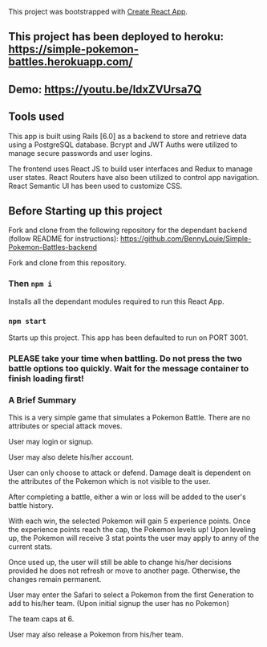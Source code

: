 This project was bootstrapped with [Create React App](https://github.com/facebook/create-react-app).

## This project has been deployed to heroku: https://simple-pokemon-battles.herokuapp.com/

## Demo: https://youtu.be/ldxZVUrsa7Q

## Tools used

This app is built using Rails [6.0] as a backend to store and retrieve data using a PostgreSQL database. Bcrypt and JWT Auths were utilized to manage secure passwords and user logins.

The frontend uses React JS to build user interfaces and Redux to manage user states. React Routers have also been utilized to control app navigation. React Semantic UI has been used to customize CSS.

## Before Starting up this project

Fork and clone from the following repository for the dependant backend 
(follow README for instructions):
https://github.com/BennyLouie/Simple-Pokemon-Battles-backend

Fork and clone from this repository.

### Then `npm i`

Installs all the dependant modules required to run this React App.

### `npm start`

Starts up this project. This app has been defaulted to run on PORT 3001.

### PLEASE take your time when battling. Do not press the two battle options too quickly. Wait for the message container to finish loading first!

### A Brief Summary

This is a very simple game that simulates a Pokemon Battle. There are no attributes or special attack moves.

User may login or signup.

User may also delete his/her account.

User can only choose to attack or defend.
Damage dealt is dependent on the attributes of the Pokemon which is not visible to the user.

After completing a battle, either a win or loss will be added to the user's battle history.

With each win, the selected Pokemon will gain 5 experience points.
Once the experience points reach the cap, the Pokemon levels up!
Upon leveling up, the Pokemon will receive 3 stat points the user may apply to anny of the current stats.

Once used up, the user will still be able to change his/her decisions provided he does not refresh or move to another page. Otherwise, the changes remain permanent.

User may enter the Safari to select a Pokemon from the first Generation to add to his/her team. (Upon initial signup the user has no Pokemon)

The team caps at 6.

User may also release a Pokemon from his/her team.

